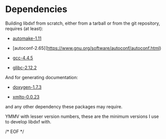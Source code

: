 # Dependencies

Building libdxf from scratch, either from a tarball or from the git
repository, requires (at least):

- [automake-1.11](https://www.gnu.org/software/automake/)

- [autoconf-2.65[(https://www.gnu.org/software/autoconf/autoconf.html)

- [gcc-4.4.5](https://gcc.gnu.org/)

- [glibc-2.12.2](https://www.gnu.org/software/libc/)

And for generating documentation:

- [doxygen-1.7.3](http://www.stack.nl/~dimitri/doxygen/)

- [xmlto-0.0.23](https://directory.fsf.org/wiki/Xmlto)

and any other dependency these packages may require.

YMMV with lesser version numbers, these are the minimum versions I use to
develop libdxf with.

/* EOF */
